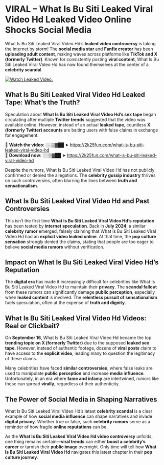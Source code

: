 # VIRAL – What Is Bu Siti Leaked Viral Video Hd Leaked Video Online Shocks Social Media 

What Is Bu Siti Leaked Viral Video Hd’s **leaked video controversy** is taking the internet by storm! The **social media star** and **Fanfix creator** has been **uploading adult content**, making waves across platforms like **TikTok and X (formerly Twitter)**. Known for consistently posting **viral content**, What Is Bu Siti Leaked Viral Video Hd has now found themselves at the center of a **celebrity scandal**.  

[![Watch Leaked Video.](https://miro.medium.com/v2/resize:fit:828/format:webp/1*cilzJN44JGOrTw9NJCrNHA.gif "Watch Leaked Video")](https://2k25fun.com/what-is-bu-siti-leaked-viral-video-hd)

## **What Is Bu Siti Leaked Viral Video Hd Leaked Tape: What’s the Truth?**  
Speculation about **What Is Bu Siti Leaked Viral Video Hd’s sex tape** began circulating after multiple **Twitter trends** suggested that the video was available online. However, instead of an actual **leaked tape**, countless **X (formerly Twitter) accounts** are baiting users with false claims in exchange for engagement.  

🔹 **Watch the video:** ░░▒▓██ ➤ https://2k25fun.com/what-is-bu-siti-leaked-viral-video-hd  
🔹 **Download now:** ░░▒▓██ ➤ https://2k25fun.com/what-is-bu-siti-leaked-viral-video-hd  

Despite the rumors, What Is Bu Siti Leaked Viral Video Hd has not publicly confirmed or denied the allegations. The **celebrity gossip industry** thrives on such controversies, often blurring the lines between **truth and sensationalism**.  

## **What Is Bu Siti Leaked Viral Video Hd and Past Controversies**  
This isn’t the first time **What Is Bu Siti Leaked Viral Video Hd’s reputation** has been tested by **internet speculation**. Back in **July 2024**, a similar **celebrity rumor** emerged, falsely claiming that What Is Bu Siti Leaked Viral Video Hd had an **explicit video leaked online**. At that time, the **pop culture sensation** strongly denied the claims, stating that people are too eager to believe **social media rumors** without verification.  

## **Impact on What Is Bu Siti Leaked Viral Video Hd’s Reputation**  
The **digital era** has made it increasingly difficult for celebrities like What Is Bu Siti Leaked Viral Video Hd to maintain their **privacy**. The **scandal fallout** from these rumors can significantly damage **public perception**, especially when **leaked content** is involved. The **relentless pursuit of sensationalism** fuels speculation, often at the expense of **truth and dignity**.  

## **What Is Bu Siti Leaked Viral Video Hd Videos: Real or Clickbait?**  
On **September 16**, What Is Bu Siti Leaked Viral Video Hd became the top **trending topic on X (formerly Twitter)** due to the supposed **leaked sex tape**. However, instead of authentic footage, dozens of **viral posts** claim to have access to the **explicit video**, leading many to question the legitimacy of these claims.  

Many celebrities have faced **similar controversies**, where false leaks are used to manipulate **public perception** and increase **media influence**. Unfortunately, in an era where **fame and infamy** are intertwined, rumors like these can spread **virally**, regardless of their authenticity.  

## **The Power of Social Media in Shaping Narratives**  
What Is Bu Siti Leaked Viral Video Hd’s latest **celebrity scandal** is a clear example of how **social media influence** can shape narratives and invade **digital privacy**. Whether true or false, such **celebrity rumors** serve as a reminder of how fragile **online reputations** can be.  

As the **What Is Bu Siti Leaked Viral Video Hd video controversy** unfolds, one thing remains certain—**viral trends** can either **boost a celebrity’s career** or tarnish their **public image** overnight. Only time will tell how **What Is Bu Siti Leaked Viral Video Hd** navigates this latest chapter in their **pop culture journey**. 